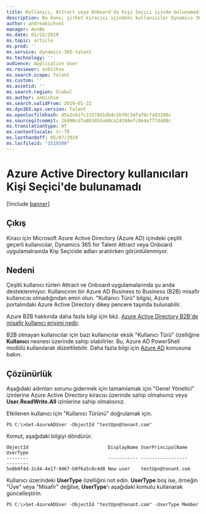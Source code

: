 ```yaml
---
title: Kullanıcı, Attract veya Onboard'da Kişi Seçici içinde bulunamadı
description: Bu konu, şirket kiracısı içindeki kullanıcılar Dynamics 365 for Talent Attract veya Onboard uygulamalarındaki Kişi Seçicide görüntülenmediğinde ne yapılacağını açıklar.
author: andreabichsel
manager: AnnBe
ms.date: 01/22/2019
ms.topic: article
ms.prod: ''
ms.service: dynamics-365-talent
ms.technology: ''
audience: Application User
ms.reviewer: anbichse
ms.search.scope: Talent
ms.custom: ''
ms.assetid: ''
ms.search.region: Global
ms.author: anbichse
ms.search.validFrom: 2019-01-22
ms.dyn365.ops.version: Talent
ms.openlocfilehash: d5a2c61fc21578d1db4c1bf0c3dfaf0c7a93298c
ms.sourcegitcommit: 2b890cd7a801055ab0ca24398efc8e4e777d4d8c
ms.translationtype: HT
ms.contentlocale: tr-TR
ms.lasthandoff: 05/07/2019
ms.locfileid: "1519300"
---
```

# <a name="azure-active-directory-users-not-found-in-people-picker"></a>Azure Active Directory kullanıcıları Kişi Seçici'de bulunamadı

[!include [banner](includes/banner.md)]

## <a name="issue"></a>Çıkış

Kiracı için Microsoft Azure Active Directory (Azure AD) içindeki çeşitli geçerli kullanıcılar, Dynamics 365 for Talent Attract veya Onboard uygulamalraında Kişi Seçicide adları aratılırken görüntülenmiyor.

## <a name="cause"></a>Nedeni

Çeşitli kullanıcı türleri Attract ve Onboard uygulamalarında şu anda desteklenmiyor. Kullanıcının bir Azure AD Business to Business (B2B) misafir kullanıcısı olmadığından emin olun. "Kullanıcı Türü" bilgisi, Azure portalındaki Azure Active Directory dikey pencere taşında bulunabilir.

Azure B2B hakkında daha fazla bilgi için bkz. [Azure Active Directory B2B'de misafir kullanıcı erişimi nedir](https://docs.microsoft.com/en-us/azure/active-directory/b2b/what-is-b2b).

B2B olmayan kullanıcılar için bazı kullanıcılar eksik "Kullanıcı Türü" özelliğine **Kullanıcı** nesnesi üzerinde sahip olabilirler. Bu, Azure AD PowerShell modülü kullanılarak düzeltilebilir. Daha fazla bilgi için [Azure AD](https://docs.microsoft.com/en-us/powershell/module/azuread/?view=azureadps-2.0) konusuna bakın.

## <a name="resolution"></a>Çözünürlük

Aşağıdaki adımları sorunu gidermek için tamamlamak için "Genel Yönetici" izinlerine Azure Active Directory kiracısı üzerinde sahip olmalısınız veya **User.ReadWrite.All** izinlerine sahip olmalısınız.

Etkilenen kullanıcı için "Kullanıcı Türünü" doğrulamak için.

```
PS C:\>Get-AzureADUser -ObjectId "testUpn@tenant.com"
```
Komut, aşağıdaki bilgiyi döndürür.
```
ObjectId                             DisplayName UserPrincipalName      UserType
--------                             ----------- -----------------      --------
5e8b0f4d-2cd4-4e17-9467-b0f6a5c0c4d0 New user    testUpn@tenant.com     
```
Kullanıcı üzerindeki **UserType** özelliğini not edin. **UserType** boş ise, örneğin "Üye" veya "Misafir" değilse, **UserType**'ı aşağıdaki komutu kullanarak güncelleştirin.

```
PS C:\>Set-AzureADUser -ObjectId "testUpn@tenant.com" -UserType Member
```
